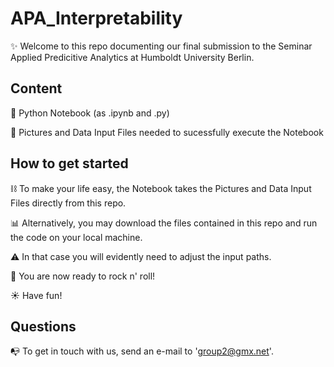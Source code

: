 # APA_Interpretability

:sparkles: Welcome to this repo documenting our final submission to the Seminar Applied Predicitive Analytics at Humboldt University Berlin. 

## Content
:snake: Python Notebook (as .ipynb and .py)

:file_folder: Pictures and Data Input Files needed to sucessfully execute the Notebook 

## How to get started
:chains: To make your life easy, the Notebook takes the Pictures and Data Input Files directly from this repo. 

:bar_chart: Alternatively, you may download the files contained in this repo and run the code on your local machine. 

:warning: In that case you will evidently need to adjust the input paths.

:rocket: You are now ready to rock n' roll! 

:sunny: Have fun! 

## Questions
:mailbox_with_no_mail: To get in touch with us, send an e-mail to 'group2@gmx.net'. 
